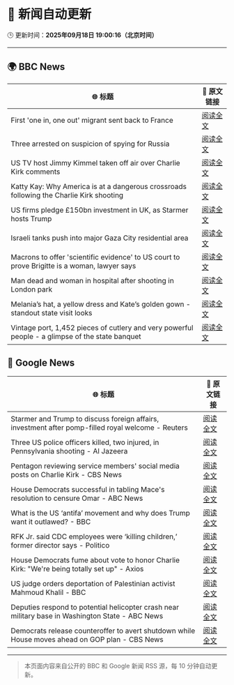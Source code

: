 # 🧠 新闻自动更新

🕒 更新时间：**2025年09月18日 19:00:16（北京时间）**

---

## 🌍 BBC News

| 🌐 标题 | 🔗 原文链接 |
|--------|-------------|
| First 'one in, one out' migrant sent back to France | [阅读全文](https://www.bbc.com/news/articles/ckg653r06jgo?at_medium=RSS&at_campaign=rss) |
| Three arrested on suspicion of spying for Russia | [阅读全文](https://www.bbc.com/news/articles/cvgq19751d6o?at_medium=RSS&at_campaign=rss) |
| US TV host Jimmy Kimmel taken off air over Charlie Kirk comments | [阅读全文](https://www.bbc.com/news/articles/c203n52x1y9o?at_medium=RSS&at_campaign=rss) |
| Katty Kay: Why America is at a dangerous crossroads following the Charlie Kirk shooting | [阅读全文](https://www.bbc.com/news/articles/c78n0e83ye0o?at_medium=RSS&at_campaign=rss) |
| US firms pledge £150bn investment in UK, as Starmer hosts Trump | [阅读全文](https://www.bbc.com/news/articles/cx2nllgl3q7o?at_medium=RSS&at_campaign=rss) |
| Israeli tanks push into major Gaza City residential area | [阅读全文](https://www.bbc.com/news/articles/c4gv881exj2o?at_medium=RSS&at_campaign=rss) |
| Macrons to offer 'scientific evidence' to US court to prove Brigitte is a woman, lawyer says | [阅读全文](https://www.bbc.com/news/articles/ckg3llj5nxdo?at_medium=RSS&at_campaign=rss) |
| Man dead and woman in hospital after shooting in London park | [阅读全文](https://www.bbc.com/news/articles/cgmzwepy1veo?at_medium=RSS&at_campaign=rss) |
| Melania’s hat, a yellow dress and Kate’s golden gown - standout state visit looks | [阅读全文](https://www.bbc.com/news/articles/cy857ddpjp4o?at_medium=RSS&at_campaign=rss) |
| Vintage port, 1,452 pieces of cutlery and very powerful people - a glimpse of the state banquet | [阅读全文](https://www.bbc.com/news/articles/cn4l13gxy2lo?at_medium=RSS&at_campaign=rss) |

## 📰 Google News

| 🌐 标题 | 🔗 原文链接 |
|--------|-------------|
| Starmer and Trump to discuss foreign affairs, investment after pomp-filled royal welcome - Reuters | [阅读全文](https://news.google.com/rss/articles/CBMiwwFBVV95cUxQWFJQM1ZUdktERXNiVGFfZS1xUDA5M1BQNGY0R0Z5Wi1PbEcxTTNwajM3cWNjRjRsWnhjd3FpSkVNYm9DOFMyUmRBYnBfVVlEd1BIMzVoNkVWYVFqRlB5THIwR2ZEZjROZkpjRUpkWloyVUZvQnVKVFk1SElKYXFscFlyMDRYbEl1YmRMTnNnOHpiU1lTdm1zMUUyNkRWQ3JoQi1EeVZGbEhxTUFXbDU3N01qd3BvYWxPaFFVaUtsNVBMYlU?oc=5) |
| Three US police officers killed, two injured, in Pennsylvania shooting - Al Jazeera | [阅读全文](https://news.google.com/rss/articles/CBMinAFBVV95cUxPblltR3g1QUJDVF9tQm53Z2hwVkdxNi0xcURfbXFBVG1yUmhxeEVFWGM1ZDFSUnI0c3BnT3E0SzNHUkVrWWdnZTNlVEpkcnpwVUN3VDZlUmJ4TlVBS3Z5am55MzJSWXBTV1didmluMkpya1pKa2paOF9nQVliV1o5MkotRXVxZnFEMi1icWtpLVh5eENHZTBIYWEwZ3nSAaIBQVVfeXFMUEtPZkFOWDhtVU5IWnVpYVA2d0xUcE9pVDR4a1ZHdEZsZllGSl9pTGlWUDRGV0pJVFlwdXNRQURCUEc4RTRGQVNQNEtEUUlDYkNfdDBabDhHV241SU9oUXFoQ1ZsTFMyTDJxNEtNYklhdjhZTVJqY2pacjYwaUIyOFBIbExVb0NHdm9hcFRqVUhJQTFKQ2ZqbENBOExQNHdmdFFR?oc=5) |
| Pentagon reviewing service members' social media posts on Charlie Kirk - CBS News | [阅读全文](https://news.google.com/rss/articles/CBMioAFBVV95cUxNa21FNWlBT3hTa0QzNGMweTdUS0t2YWlXcHUxRXNNTHRnUjl6bnhEeW5rZ241c0x0a2NuenV1U0d0dTZXaWpNX0JZSUNXZldTTnlEdEdPSFZ1b3dabkpWUGV4WW5zeWhoLWw5NVdEMUhhdzNUYmtiRHJkZjgxSEQtMkRoMzRka3dkVjBrS3JidUVPSGlud2Njb1lNVHlaNzVL0gGmAUFVX3lxTFBSblA4TUNDUllOeHpVcDc2Nm54WHhKaTgwMWtSbnRBSURNYjdhX1BZYy1YVXZuRjEwNnlWTHZJdU9pRlR5WWR3LUxOTEpaVGhlN2RSYnNrNTViZG9qNHVqVVRmOXJRNm5LdlRBeEhveVJBSHlmZ0xlVlZmM0tfVjE3Nk5iTzlocmFxbmdTRGc3Zl95UXc4LVNadGVYeWJTYklYbEdzLWc?oc=5) |
| House Democrats successful in tabling Mace's resolution to censure Omar - ABC News | [阅读全文](https://news.google.com/rss/articles/CBMiowFBVV95cUxOUG5PQ3NKdlVOOHBveVhsOG1aajlWRzI5S2dHZUdmMVcwdXRSVXhKc2tzbGh5UW5PY0NwRVc2SnpWbEthRlJ1ZTBHTG12QXVNbWJrYm5ka0xLSlhDOFpGS0hHSHpiRDh6QmlFcEF5aHJEVER5N3hWclBIanhwNDE0MmpoV3o2N3p3TWNhSlJkZ1ViQmtnWERZR2NVWUpKR2t1SEow0gGoAUFVX3lxTFBGV25ranUxOU1tNy01Ul9mV3hwYnh3RFpwZk9ZaGRDZTYxMV9Vem5RVmxYZmJUS2VqdzRfdm50NGZQLTRpaHlURU5reEtpR3hSRTRxSGtNRXZ0anEyWHhqZVExUjQtNVhfeDRoaVR3V294QnJsWUt4WkJqZ0hXUVdZNU13VEhmVWRweElNSURIT2FUbzFsc3hrUHpnY2tXRHdFb2UzVWt5OA?oc=5) |
| What is the US ‘antifa’ movement and why does Trump want it outlawed? - BBC | [阅读全文](https://news.google.com/rss/articles/CBMiVEFVX3lxTE1kdzg2OEQ5MkVhVC1ZajhWR0hrZlg1bVByUDU2bVJvUk1tRHhWbWlxQmFlTzVaaHY0VzIta3hQY1hOU0F0bV9wRnVXVW9vSTFlZzBvUg?oc=5) |
| RFK Jr. said CDC employees were ‘killing children,’ former director says - Politico | [阅读全文](https://news.google.com/rss/articles/CBMi0AFBVV95cUxNS2RsQ0ZpOC1PYWlINU5NUE83eHRNNEhVaVYyMk5iS3NkRkhIQUYtdlhHY0k2RlVaV1E2QjRxeGdXRmJhYzc3YTRqR3FaLU1tOWtwTkJPUTRHNl9oZnhVNjliYXlQQUQ3Z3BuNEwycTZXREVmbTg4REpsaFBmcXlvNktrS1ZvTEhVQm5MVXpacVNBay1kZjBMS1V4Q0JkcmphM1ZJODJjN3lzVl9PdUJoZlVnM0RNNktveE54RzlnWkdjVWtpWHdvS0xjbVZkNnJP?oc=5) |
| House Democrats fume about vote to honor Charlie Kirk: "We're being totally set up" - Axios | [阅读全文](https://news.google.com/rss/articles/CBMihwFBVV95cUxQNUlTSWxjUUFkV3luQ3g0RndlNVB5bXBNVWVBa1ozdk0wRDNZa0dlenVaaTA2R2VkcERPRkNRYlNMSXI5RnBQY282Wk5famZWUFkxSkRXVVJCbjJGaUkxNFRGay1mVDZ1cW5fUHRrMEtqUVdGb2otQmxxRS1GRTUzYjliZ3FIQ0E?oc=5) |
| US judge orders deportation of Palestinian activist Mahmoud Khalil - BBC | [阅读全文](https://news.google.com/rss/articles/CBMiWkFVX3lxTE5yb2pqWk9HX0JrajVEeE1DZlhKMGFySTVHWWhsSVhETmUtQnJ1UENuYmxSV2ZDQXM0RkpzV25xdW1IckRyXzlvcU1ZTWNrVjNpR2JEVG1RREwtUQ?oc=5) |
| Deputies respond to potential helicopter crash near military base in Washington State - ABC News | [阅读全文](https://news.google.com/rss/articles/CBMilwFBVV95cUxPb0h1MzZ5Nl9jTFZKVFYzdVMzRlFZQVQxenUwRWpNblRLZFpPOGY0N1pfYmxzRlRBeEpjbGJ4WUlQc3pOTEpBejFCbUExN2dWLU9WSTduTV9vRFNPbFAzLTBjWkpWbzk3aE9sQ3ZzT1p0TFZhNmoxREVDNkw5LUFYdGJfRkJzbFczaXd1dlBVUFp0VndpaDZz0gGcAUFVX3lxTE1BUnlXSTMzcGczcWp0V2p2WWgxcjVxS2JIYzNJRVEwY3A1dTR5Qm5yNHpPSFM2cWk0MDg1YmdNaFlfNEtENzltZ2JzaWJJaTZMM3B2b1RrbXJJOEcxOWVPOFZkenZvaGxTRTNzdkJtbUN0cUxGSGpmMjFSQzA2ZzJoM1FIR2VjeGJyRGFuWmpLVmNtLWdxVlE4Vm5lWA?oc=5) |
| Democrats release counteroffer to avert shutdown while House moves ahead on GOP plan - CBS News | [阅读全文](https://news.google.com/rss/articles/CBMickFVX3lxTE5pbXJ4clg4eVkwQkFnamROd0UzTTlYYjNFMkFoSzVrYnV1NVBuYWNJU28wdXM0UHpLRV9Fa2gzTWx0ODdPaG5CdWk2SGZlRlpXOU1rZjNhQXFieHBoM1hLeUhRNTVDYmhfYVlTMXMzYVB6QdIBd0FVX3lxTE9CdDU4Z2VfZVN0aW5Vb2lfeTRwSW1fdVVreW9kSzJ2MWVkQlZwVVZ4NTZoUy1hamRrUjNFWktWVjRVellUNWVHQ0NDVjNqZnZIc1VNTHhhM2NDM3FfeXVlbWc5ZDVxUFUyY2FiUkxmcUJjUlItZ0VN?oc=5) |

---
> 本页面内容来自公开的 BBC 和 Google 新闻 RSS 源，每 10 分钟自动更新。